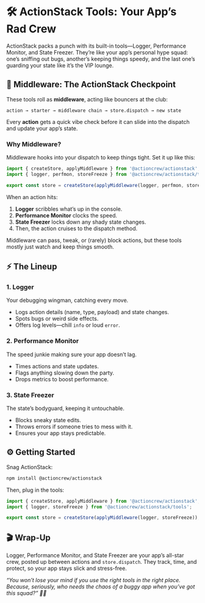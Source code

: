 # 🛠️ ActionStack Tools: Your App’s Rad Crew

ActionStack packs a punch with its built-in tools—Logger, Performance Monitor, and State Freezer. They’re like your app’s personal hype squad: one’s sniffing out bugs, another’s keeping things speedy, and the last one’s guarding your state like it’s the VIP lounge.

## 🧩 Middleware: The ActionStack Checkpoint

These tools roll as **middleware**, acting like bouncers at the club:

    action → starter → middleware chain → store.dispatch → new state

Every **action** gets a quick vibe check before it can slide into the dispatch and update your app’s state.

### Why Middleware?

Middleware hooks into your dispatch to keep things tight. Set it up like this:

```ts
import { createStore, applyMiddleware } from '@actioncrew/actionstack';
import { logger, perfmon, storeFreeze } from '@actioncrew/actionstack/tools';

export const store = createStore(applyMiddleware(logger, perfmon, storeFreeze));
```

When an action hits:
1. **Logger** scribbles what’s up in the console.
2. **Performance Monitor** clocks the speed.
3. **State Freezer** locks down any shady state changes.
4. Then, the action cruises to the dispatch method.

Middleware can pass, tweak, or (rarely) block actions, but these tools mostly just watch and keep things smooth.

## ⚡ The Lineup

### 1. Logger
Your debugging wingman, catching every move.

- Logs action details (name, type, payload) and state changes.
- Spots bugs or weird side effects.
- Offers log levels—chill `info` or loud `error`.

### 2. Performance Monitor
The speed junkie making sure your app doesn’t lag.

- Times actions and state updates.
- Flags anything slowing down the party.
- Drops metrics to boost performance.

### 3. State Freezer
The state’s bodyguard, keeping it untouchable.

- Blocks sneaky state edits.
- Throws errors if someone tries to mess with it.
- Ensures your app stays predictable.

## ⚙️ Getting Started

Snag ActionStack:

```bash
npm install @actioncrew/actionstack
```

Then, plug in the tools:

```ts
import { createStore, applyMiddleware } from '@actioncrew/actionstack';
import { logger, storeFreeze } from '@actioncrew/actionstack/tools';

export const store = createStore(applyMiddleware(logger, storeFreeze));
```

## 🎬 Wrap-Up

Logger, Performance Monitor, and State Freezer are your app’s all-star crew, posted up between actions and `store.dispatch`. They track, time, and protect, so your app stays slick and stress-free. 

*“You won’t lose your mind if you use the right tools in the right place. Because, seriously, who needs the chaos of a buggy app when you’ve got this squad?” 🌟🚀*
